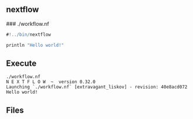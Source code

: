 ## nextflow

### ./workflow.nf

```groovy
#!../bin/nextflow

println "Hello world!"
```


## Execute

```
./workflow.nf
N E X T F L O W  ~  version 0.32.0
Launching `./workflow.nf` [extravagant_liskov] - revision: 40e8acd072
Hello world!
```


## Files

```
```


